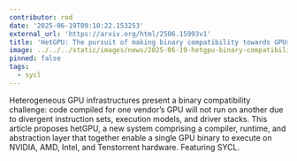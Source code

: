 ```yaml
---
contributor: rod
date: '2025-06-19T09:10:22.153253'
external_url: 'https://arxiv.org/html/2506.15993v1'
title: 'HetGPU: The pursuit of making binary compatibility towards GPUs'
image: ../../../static/images/news/2025-06-19-hetgpu-binary-compatibility.webp
pinned: false
tags:
  - sycl
---
```


Heterogeneous GPU infrastructures present a binary compatibility challenge: code 
compiled for one vendor’s GPU will not run on another due to divergent instruction sets, 
execution models, and driver stacks. This article proposes  hetGPU, a new system comprising 
a compiler, runtime, and abstraction layer that together enable a single GPU binary to execute 
on NVIDIA, AMD, Intel, and Tenstorrent hardware. Featuring SYCL. 
